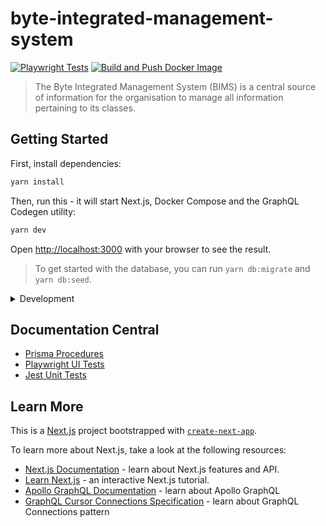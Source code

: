 # byte-integrated-management-system

[![Playwright Tests](https://github.com/kr-pokectr/byte-integrated-management-system/actions/workflows/test.yml/badge.svg)](https://github.com/kr-pokectr/byte-integrated-management-system/actions/workflows/test.yml)
[![Build and Push Docker Image](https://github.com/kr-pokectr/byte-integrated-management-system/actions/workflows/build-docker-image.yml/badge.svg)](https://github.com/kr-pokectr/byte-integrated-management-system/actions/workflows/build-docker-image.yml)

> The Byte Integrated Management System (BIMS) is a central source of information for the organisation to manage all information pertaining to its classes.

## Getting Started
First, install dependencies:
```bash
yarn install
```

Then, run this - it will start Next.js, Docker Compose and the GraphQL Codegen utility:

```bash
yarn dev
```

Open [http://localhost:3000](http://localhost:3000) with your browser to see the result.

> To get started with the database, you can run `yarn db:migrate` and `yarn db:seed`.

<details>
<summary>Development</summary>

You can start editing the page by modifying `pages/index.tsx`. It auto-updates as you edit the file.

There is currently one main [API route](https://nextjs.org/docs/api-routes/introduction) at [http://localhost:3000/api/graphql](http://localhost:3000/api/graphql). This endpoint can be edited in `pages/api/graphql.ts`. Visiting it in a browser will reach the GraphQL Playground (which is similar to Postman but for GraphQL)

The `pages/api` directory is mapped to `/api/*`. Files in this directory are treated as [API routes](https://nextjs.org/docs/api-routes/introduction) instead of React pages.

</details>

## Documentation Central
- [Prisma Procedures](./prisma/PRISMA.md)
- [Playwright UI Tests](./tests/ui/UI.md)
- [Jest Unit Tests](./tests/unit/UNIT.md)

## Learn More
This is a [Next.js](https://nextjs.org/) project bootstrapped with [`create-next-app`](https://github.com/vercel/next.js/tree/canary/packages/create-next-app).

To learn more about Next.js, take a look at the following resources:

- [Next.js Documentation](https://nextjs.org/docs) - learn about Next.js features and API.
- [Learn Next.js](https://nextjs.org/learn) - an interactive Next.js tutorial.
- [Apollo GraphQL Documentation](https://www.apollographql.com/docs/) - learn about Apollo GraphQL
- [GraphQL Cursor Connections Specification](https://relay.dev/graphql/connections.htm#) - learn about GraphQL Connections pattern
